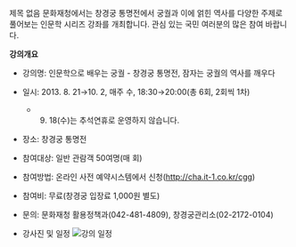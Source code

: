 제목 없음
문화재청에서는 창경궁 통명전에서 궁궐과 이에 얽힌 역사를 다양한 주제로 풀어보는 인문학 시리즈 강좌를 개최합니다. 관심 있는 국민 여러분의 많은 참여 바랍니다.

**강의개요**
- 강의명: 인문학으로 배우는 궁궐 - 창경궁 통명전, 잠자는 궁궐의 역사를 깨우다
- 일시: 2013. 8. 21→10. 2, 매주 수, 18:30→20:00(총 6회, 2회씩 1차)
  * 9. 18(수)는 추석연휴로 운영하지 않습니다.
- 장소: 창경궁 통명전
- 참여대상: 일반 관람객 50여명(매 회)
- 참여방법: 온라인 사전 예약시스템에서 신청(<http://cha.it-1.co.kr/cgg>)
- 참여비: 무료(창경궁 입장료 1,000원 별도)
- 문의: 문화재청 활용정책과(042-481-4809), 창경궁관리소(02-2172-0104)

- 강사진 및 일정
![강의 일정](http://cha.it-1.co.kr/images/cgg_text2.jpg)
